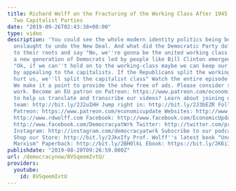 ```yaml
---
title: Richard Wolff on the Fracturing of the Working Class After 1945 & How We Got
  Two Capitalist Parties
date: "2019-09-26T02:43:38+08:00"
type: video
description: 'You could see the whole modern identity politics being born in this
  onslaught to undo the New Deal. And what did the Democratic Party do? Did it go
  to their roots and say "No, we''re gonna be the united working class." No... So
  a new generation of Democrats led by people like Bill Clinton emerged, who said
  "Ok, if we can''t hold on to the working-class maybe we can keep our party going
  by appealing to the capitalists. If the Republicans split the working class and
  hurt us, we''ll split the capitalist class" Watch the entire episode here: https://www.youtube.com/watch?v=XODoZEq_-GU&t=871s
  We make it a point to provide the show free of ads. Please consider supporting our
  work. Become an EU patron on Patreon: https://www.patreon.com/economicupdate Want
  to help us translate and transcribe our videos? Learn about joining our translation
  team: http://bit.ly/2J2uIHH Jump right in: http://bit.ly/2J3bEZR Follow us ONLINE:
  Patreon: https://www.patreon.com/economicupdate Websites: http://www.democracyatwork.info/economicupdate
  http://www.rdwolff.com Facebook: http://www.facebook.com/EconomicUpdate http://www.facebook.com/RichardDWolff
  http://www.facebook.com/DemocracyatWrk Twitter: http://twitter.com/profwolff http://twitter.com/democracyatwrk
  Instagram: http://instagram.com/democracyatwrk Subscribe to our podcast: http://economicupdate.libsyn.com
  Shop our Store: http://bit.ly/2JkxIfy Prof. Wolff''s latest book "Understanding
  Marxism" Paperback: http://bit.ly/2BH0lkL Ebook: https://bit.ly/2K6iI8'
publishdate: "2019-08-20T09:26:59.000Z"
url: /democracynow/8VSqeemIvtU/
providers:
  youtube:
    id: 8VSqeemIvtU
---
```

